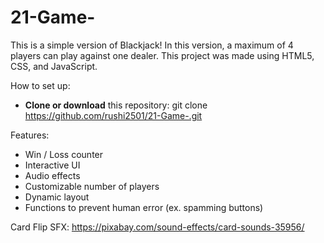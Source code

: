 # 21-Game-

This is a simple version of Blackjack! In this version, a maximum of 4 players can play against one dealer.
This project was made using HTML5, CSS, and JavaScript.

How to set up:
-  **Clone or download** this repository:
 git clone https://github.com/rushi2501/21-Game-.git

Features:
- Win / Loss counter
- Interactive UI
- Audio effects
- Customizable number of players
- Dynamic layout
- Functions to prevent human error (ex. spamming buttons)

Card Flip SFX:
https://pixabay.com/sound-effects/card-sounds-35956/



